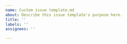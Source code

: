 ```yaml
---
name: Custom issue template.md
about: Describe this issue template's purpose here.
title: ''
labels: ''
assignees: ''

---
```




